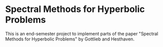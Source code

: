# Spectral Methods for Hyperbolic Problems

This is an end-semester project to implement parts of the paper "Spectral Methods for Hyperbolic Problems" by Gottlieb and Hesthaven.
